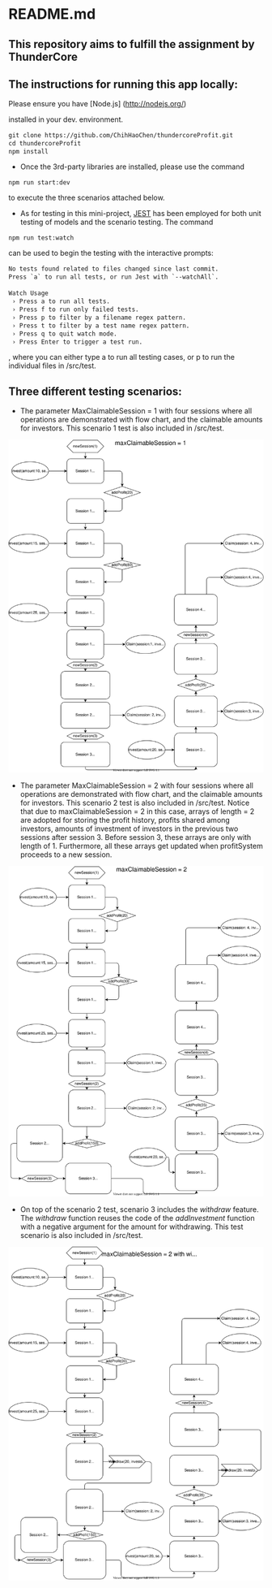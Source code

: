 # README.md

## This repository aims to fulfill the assignment by ThunderCore

## The instructions for running this app locally:

Please ensure you have [Node.js] (http://nodejs.org/)

installed in your dev. environment.

```tsx
git clone https://github.com/ChihHaoChen/thundercoreProfit.git
cd thundercoreProfit
npm install
```

- Once the 3rd-party libraries are installed, please use the command

```tsx
npm run start:dev
```

to execute the three scenarios attached below.

- As for testing in this mini-project, [JEST](https://jestjs.io/) has been employed for both unit testing of models and the scenario testing. The command

```tsx
npm run test:watch
```

can be used to begin the testing with the interactive prompts:

```tsx
No tests found related to files changed since last commit.
Press `a` to run all tests, or run Jest with `--watchAll`.

Watch Usage
 › Press a to run all tests.
 › Press f to run only failed tests.
 › Press p to filter by a filename regex pattern.
 › Press t to filter by a test name regex pattern.
 › Press q to quit watch mode.
 › Press Enter to trigger a test run.
```

, where you can either type a to run all testing cases, or p to run the individual files in /src/test.

## Three different testing scenarios:

- The parameter MaxClaimableSession = 1 with four sessions where all operations are demonstrated with flow chart, and the claimable amounts for investors. This scenario 1 test is also included in /src/test.

![Example1-Scenario1_MaxClaimableSession=1.svg](flowchart/Example1-Scenario1_MaxClaimableSession1.svg)

- The parameter MaxClaimableSession = 2 with four sessions where all operations are demonstrated with flow chart, and the claimable amounts for investors. This scenario 2 test is also included in /src/test. Notice that due to maxClaimableSession = 2 in this case, arrays of length = 2 are adopted for storing the profit history, profits shared among investors, amounts of investment of investors in the previous two sessions after session 3. Before session 3, these arrays are only with length of 1. Furthermore, all these arrays get updated when profitSystem proceeds to a new session.

![Example1-Scenario2_MaxClaimableSession=2.svg](flowchart/Example1-Scenario2_MaxClaimableSession2.svg)

- On top of the scenario 2 test, scenario 3 includes the *withdraw* feature. The *withdraw* function reuses the code of the *addInvestment* function with a negative argument for the amount for withdrawing. This test scenario is also included in /src/test.

![Example1-Scenario3_MaxClaimableSession=2_withdraw.svg](flowchart/Example1-Scenario3_MaxClaimableSession2_withdraw.svg)
